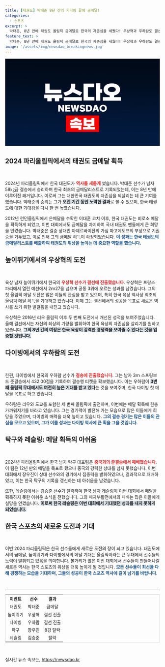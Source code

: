```yaml
---
title: [태권도] 박태준 8년 간의 기다림 끝에 금메달!
categories:
  - 스포츠
excerpt: >
  박태준, 8년 만에 태권도 올림픽 금메달로 한국의 자존심을 세웠다! 우상혁과 우하람도 결선 진출, 메달 도전에 나선다. 이번 파리올림픽에서 한국 스포츠의 뜨거운 열기를 만끽하고 싶다면 주목하라!
feature_text: >
  박태준, 8년 만에 태권도 올림픽 금메달로 한국의 자존심을 세웠다! 우상혁과 우하람도 결선 진출, 메달 도전에 나선다. 이번 파리올림픽에서 한국 스포츠의 뜨거운 열기를 만끽하고 싶다면 주목하라!
image: '/assets/img/newsdao_breakingnews.jpg'
---
```


<p><img src="/assets/img/newsdao_breakingnews.jpg" alt="pcversion 속보" /></p>

<h2 data-ke-size="size26">2024 파리올림픽에서의 태권도 금메달 획득</h2>

<p data-ke-size="size16">&nbsp;</p>

<p data-ke-size="size16">
2024년 파리올림픽에서 한국 태권도가 <b><span style="color: #ee2323;">역사를 새롭게</span></b> 썼습니다. 박태준 선수가 남자 58㎏급 결승에서 승리하며 한국 최초의 금메달리스트로 기록되었는데, 이는 8년 만에 이루어진 쾌거입니다. 이로써 그는 대한민국 태권도의 자존심을 되살리는 데 큰 기여를 했습니다. 박태준의 승리는 그가 <b><span style="background-color: #21538527;">오랜 기간 동안 노력한 결과</span></b>로 볼 수 있으며, 한국 태권도에 대한 기대감을 다시 한 번 높였습니다.
</p>

<p data-ke-size="size16">
2012년 런던올림픽에서 은메달을 수확한 이대훈 코치 이후, 한국 태권도는 비로소 메달을 획득하게 되었고, 이번 대회에서도 금메달을 차지하여 국내 태권도 팬들에게 큰 희망을 안겼습니다. 박태준은 결승 상대인 아제르바이잔의 가심 마고메도프의 부상으로 기권승을 거두었고, 이로 인해 그의 금메달 획득이 확정되었습니다. <b><span style="color: #1a5490;">이 성과는 한국 태권도의 금메달리스트를 배출하여 태권도의 위상을 높이는 데 중요한 역할을 했습니다.</span></b>
</p>

<h2 data-ke-size="size26">높이뛰기에서의 우상혁의 도전</h2>

<p data-ke-size="size16">&nbsp;</p>

<p data-ke-size="size16">
육상 남자 높이뛰기에서 한국의 <b><span style="color: #ee2323;">우상혁 선수가 결선에 진출했습니다</span></b>. 우상혁은 프랑스 파리에서 열린 예선에서 2ｍ27을 넘으며 공동 3위에 오르는 성과를 남겼습니다. 그의 첫 올림픽 메달 도전은 많은 이들의 관심을 받고 있으며, 특히 한국 육상 역사상 최초의 올림픽 메달 획득을 기대하고 있습니다. 이제 그는 결선에서의 성공을 목표로 새로운 역사를 쓰기 위한 발걸음을 내딛고 있습니다.
</p>

<p data-ke-size="size16">
우상혁은 2016년 리우 올림픽 이후 두 번째 도전에서 개선된 성적을 보여주었습니다. 올해 결선에서는 자신의 최상의 기량을 발휘하여 한국 육상의 자존심을 살리기를 원하고 있습니다. <b><span style="background-color: #21538527;">그의 8년 간의 여정은 한국 육상이 강력한 경쟁력을 보여줄 수 있다는 것을 입증할 것입니다.</span></b>
</p>

<h2 data-ke-size="size26">다이빙에서의 우하람의 도전</h2>

<p data-ke-size="size16">&nbsp;</p>

<p data-ke-size="size16">
한편, 다이빙에서 한국의 우하람 선수가 <b><span style="color: #ee2323;">결승에 진출했습니다</span></b>. 그는 남자 3ｍ 스프링보드 준결승에서 432.00점을 기록하여 결승행 티켓을 확보했습니다. 이는 우하람이 <b><span style="background-color: #21538527;">3번째 올림픽 무대에서도 여전히 높은 기대를 받고 있다</span></b>는 것을 보여주며, 한국 다이빙 첫 메달을 목표로 하고 있습니다.
</p>

<p data-ke-size="size16">
우하람은 리우와 도쿄를 포함한 세 번째 올림픽에 출전하며, 이번에는 메달 획득에 한층 가까워지기를 바라고 있습니다. 그는 경기력이 발전해 가는 모습으로 많은 이들에게 희망을 주었으며, 다이빙의 매력을 더욱 높이고 있습니다. <b><span style="color: #1a5490;">그의 결승 경기는 많은 이들의 관심을 모으고 있으며, 그가 이룰 성과는 다이빙 역사에 큰 획을 그을 것입니다.</span></b>
</p>

<h2 data-ke-size="size26">탁구와 레슬링: 메달 획득의 아쉬움</h2>

<p data-ke-size="size16">&nbsp;</p>

<p data-ke-size="size16">
2024년 파리올림픽에서 한국 남자 탁구 대표팀은 <b><span style="color: #ee2323;">중국과의 준결승에서 패배했습니다</span></b>. 이 팀은 12년 만의 메달을 목표로 했으나 중국의 강력한 상대를 넘지 못했습니다. 이번 대회에서 장우진이 상대 선수와의 경기에서 집중력을 발휘하였으나, 결과적으로 패배하였고, 이는 한국 탁구의 기록을 갱신하는 데 아쉬움을 남겼습니다.
</p>

<p data-ke-size="size16">
또한, 레슬링에서는 김승준 선수가 탈락하며 한국 남자 레슬링이 이번 대회에서 메달을 획득하지 못한 아쉬운 소식을 전했습니다. 그의 패자부활전에서의 패배는 많은 이들에게 실망을 안겼습니다. <b><span style="background-color: #21538527;">이로써 한국 레슬링은 이번 대회에서 기대했던 성과를 내지 못하게 되었습니다.</span></b>
</p>

<h2 data-ke-size="size26">한국 스포츠의 새로운 도전과 기대</h2>

<p data-ke-size="size16">&nbsp;</p>

<p data-ke-size="size16">
이번 2024 파리올림픽은 한국 선수들에게 새로운 도전의 장이 되고 있습니다. 태권도에서의 금메달, 높이뛰기와 다이빙에서의 메달 기대는 올림픽이라는 큰 무대에서 선수들의 노력이 발휘되고 있음을 의미합니다. 볼거리가 많은 이번 대회에서 선수들이 만들어나갈 새로운 역사는 한국 스포츠의 위상을 더욱 높이게 될 것입니다. <b><span style="color: #1a5490;">모든 선수들이 최선을 다해 경쟁하는 모습을 기대하며, 그들의 성공이 한국 스포츠 역사에 길이 남기를 바랍니다.</span></b>
</p>

<p data-ke-size="size16">&nbsp;</p>

<hr/>

<table style="border: 1px solid #ccc; width: 100%; text-align: center;">
  <tr>
    <td style="text-align: center; height: 17px;"><b>이벤트</b></td>
    <td style="text-align: center; height: 17px;"><b>선수</b></td>
    <td style="text-align: center; height: 17px;"><b>결과</b></td>
  </tr>
  <tr>
    <td style="text-align: center; height: 17px;">태권도</td>
    <td style="text-align: center; height: 17px;">박태준</td>
    <td style="text-align: center; height: 17px;">금메달</td>
  </tr>
  <tr>
    <td style="text-align: center; height: 17px;">높이뛰기</td>
    <td style="text-align: center; height: 17px;">우상혁</td>
    <td style="text-align: center; height: 17px;">결선 진출</td>
  </tr>
  <tr>
    <td style="text-align: center; height: 17px;">다이빙</td>
    <td style="text-align: center; height: 17px;">우하람</td>
    <td style="text-align: center; height: 17px;">결선 진출</td>
  </tr>
  <tr>
    <td style="text-align: center; height: 17px;">탁구</td>
    <td style="text-align: center; height: 17px;">장우진</td>
    <td style="text-align: center; height: 17px;">8강 탈락</td>
  </tr>
  <tr>
    <td style="text-align: center; height: 17px;">레슬링</td>
    <td style="text-align: center; height: 17px;">김승준</td>
    <td style="text-align: center; height: 17px;">탈락</td>
  </tr>
</table>

<p data-ke-size="size16">&nbsp;</p>
실시간 뉴스 속보는, <a href="https://newsdao.kr" rel="dofollow">https://newsdao.kr</a>


